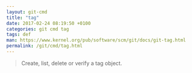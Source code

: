 ```yaml
---
layout: git-cmd
title: "tag"
date: 2017-02-24 08:19:50 +0100
categories: git cmd tag
tags: def
man: https://www.kernel.org/pub/software/scm/git/docs/git-tag.html
permalink: /git/cmd/tag.html
---
```


> Create, list, delete or verify a tag object.
